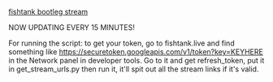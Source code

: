 <a href="https://fishtank.maggot.cx">fishtank bootleg stream</a>

NOW UPDATING EVERY 15 MINUTES!

For running the script: to get your token, go to fishtank.live and find something like https://securetoken.googleapis.com/v1/token?key=KEYHERE in the Network panel in developer tools. Go to it and get refresh_token, put it in get_stream_urls.py then run it, it'll spit out all the stream links if it's valid.
